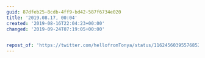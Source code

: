 ```yaml
---
guid: 87dfeb25-8cdb-4ff9-bd42-587f6734e020
title: '2019.08.17, 00:04'
created: '2019-08-16T22:04:23+00:00'
changed: '2019-09-24T07:19:05+00:00'


repost_of: 'https://twitter.com/hellofromTonya/status/1162456039557685249?s=19'
---
```


